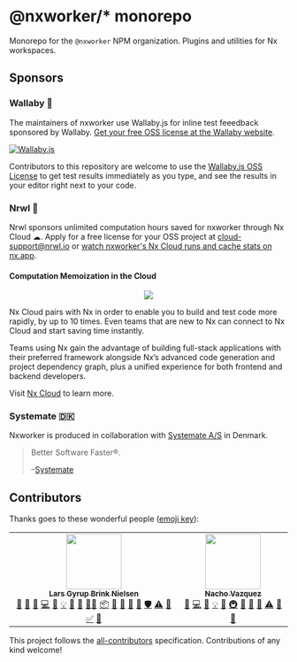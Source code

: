 # @nxworker/\* monorepo

Monorepo for the `@nxworker` NPM organization. Plugins and utilities for Nx workspaces.

## Sponsors

### Wallaby 🦘

The maintainers of nxworker use Wallaby.js for inline test feeedback sponsored by Wallaby.
[Get your free OSS license at the Wallaby website](https://wallabyjs.com/oss/).

[![Wallaby.js](https://img.shields.io/badge/wallaby.js-powered-blue.svg?style=for-the-badge&logo=github)](https://wallabyjs.com/oss/)

Contributors to this repository are welcome to use the [Wallaby.js OSS License](https://wallabyjs.com/oss/) to get test
results immediately as you type, and see the results in your editor right next to your code.

### Nrwl 🌊

Nrwl sponsors unlimited computation hours saved for nxworker through Nx Cloud ☁. Apply for a free license for your OSS
project at cloud-support@nrwl.io or
[watch nxworker's Nx Cloud runs and cache stats on nx.app](https://nx.app/orgs/5e8d01f710d04300054a941c/workspaces/5ff24782660b8f0e348d557a/report).

#### Computation Memoization in the Cloud

<p align="center"><img src="https://raw.githubusercontent.com/nrwl/nx/master/images/nx-cloud-card.png"></p>

Nx Cloud pairs with Nx in order to enable you to build and test code more rapidly, by up to 10 times. Even teams that
are new to Nx can connect to Nx Cloud and start saving time instantly.

Teams using Nx gain the advantage of building full-stack applications with their preferred framework alongside Nx’s
advanced code generation and project dependency graph, plus a unified experience for both frontend and backend
developers.

Visit [Nx Cloud](https://nx.app/) to learn more.

### Systemate 🇩🇰

Nxworker is produced in collaboration with
[Systemate A/S](https://www.systemate.dk/?utm_source=github.com/nx-worker/nxworker&utm_medium=link&utm_campaign=lars) in
Denmark.

> Better Software Faster®.
>
> –[Systemate](https://www.systemate.dk/?utm_source=github.com/nx-worker/nxworker&utm_medium=link&utm_campaign=lars)

## Contributors

Thanks goes to these wonderful people ([emoji key](https://allcontributors.org/docs/en/emoji-key)):

<!-- ALL-CONTRIBUTORS-LIST:START - Do not remove or modify this section -->
<!-- prettier-ignore-start -->
<!-- markdownlint-disable -->
<table>
  <tr>
    <td align="center"><a href="https://dev.to/layzee"><img src="https://avatars1.githubusercontent.com/u/6364586?v=4?s=100" width="100px;" alt=""/><br /><sub><b>Lars Gyrup Brink Nielsen</b></sub></a><br /><a href="#question-LayZeeDK" title="Answering Questions">💬</a> <a href="#blog-LayZeeDK" title="Blogposts">📝</a> <a href="https://github.com/nx-worker/nxworker/issues?q=author%3ALayZeeDK" title="Bug reports">🐛</a> <a href="https://github.com/nx-worker/nxworker/commits?author=LayZeeDK" title="Code">💻</a> <a href="https://github.com/nx-worker/nxworker/commits?author=LayZeeDK" title="Documentation">📖</a> <a href="#example-LayZeeDK" title="Examples">💡</a> <a href="#ideas-LayZeeDK" title="Ideas, Planning, & Feedback">🤔</a> <a href="#maintenance-LayZeeDK" title="Maintenance">🚧</a> <a href="#mentoring-LayZeeDK" title="Mentoring">🧑‍🏫</a> <a href="#platform-LayZeeDK" title="Packaging/porting to new platform">📦</a> <a href="#plugin-LayZeeDK" title="Plugin/utility libraries">🔌</a> <a href="#projectManagement-LayZeeDK" title="Project Management">📆</a> <a href="#research-LayZeeDK" title="Research">🔬</a> <a href="https://github.com/nx-worker/nxworker/pulls?q=is%3Apr+reviewed-by%3ALayZeeDK" title="Reviewed Pull Requests">👀</a> <a href="#security-LayZeeDK" title="Security">🛡️</a> <a href="https://github.com/nx-worker/nxworker/commits?author=LayZeeDK" title="Tests">⚠️</a> <a href="#tool-LayZeeDK" title="Tools">🔧</a> <a href="#tutorial-LayZeeDK" title="Tutorials">✅</a> <a href="#userTesting-LayZeeDK" title="User Testing">📓</a></td>
    <td align="center"><a href="https://github.com/NachoVazquez"><img src="https://avatars3.githubusercontent.com/u/9338604?v=4?s=100" width="100px;" alt=""/><br /><sub><b>Nacho Vazquez</b></sub></a><br /><a href="https://github.com/nx-worker/nxworker/issues?q=author%3ANachoVazquez" title="Bug reports">🐛</a> <a href="https://github.com/nx-worker/nxworker/commits?author=NachoVazquez" title="Code">💻</a> <a href="https://github.com/nx-worker/nxworker/commits?author=NachoVazquez" title="Documentation">📖</a> <a href="#example-NachoVazquez" title="Examples">💡</a> <a href="#ideas-NachoVazquez" title="Ideas, Planning, & Feedback">🤔</a> <a href="#infra-NachoVazquez" title="Infrastructure (Hosting, Build-Tools, etc)">🚇</a> <a href="#maintenance-NachoVazquez" title="Maintenance">🚧</a> <a href="#plugin-NachoVazquez" title="Plugin/utility libraries">🔌</a> <a href="https://github.com/nx-worker/nxworker/pulls?q=is%3Apr+reviewed-by%3ANachoVazquez" title="Reviewed Pull Requests">👀</a> <a href="https://github.com/nx-worker/nxworker/commits?author=NachoVazquez" title="Tests">⚠️</a> <a href="#tool-NachoVazquez" title="Tools">🔧</a> <a href="#userTesting-NachoVazquez" title="User Testing">📓</a></td>    
  </tr>
</table>

<!-- markdownlint-restore -->
<!-- prettier-ignore-end -->

<!-- ALL-CONTRIBUTORS-LIST:END -->

This project follows the [all-contributors](https://github.com/all-contributors/all-contributors) specification.
Contributions of any kind welcome!
